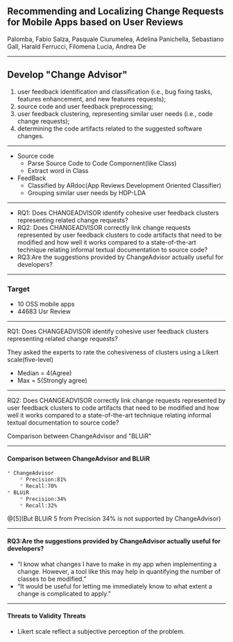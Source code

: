 ## Recommending and Localizing Change Requests for Mobile Apps based on User Reviews
Palomba, Fabio
Salza, Pasquale
Ciurumelea, Adelina
Panichella, Sebastiano
Gall, Harald
Ferrucci, Filomena
Lucia, Andrea De

<!--研究者は、
モバイルアプリの維持と発展に役立つユーザーレビューから情報を抽出します。ただし、ほとんどのユーザーは、特定のキーワード（バグ、機能など）に基づいてユーザーレビューを自動的に分類するだけです。さらに、ユーザのフィードバックを変更するソースコードコンポーネントにリンクするためのサポートを提供していないため、手作業で時間がかかり、エラーを起こしやすいタスクが必要です。本稿では、ユーザレビューに含まれる文章の構造、意味、感情を分析して、メンテナンスの観点から有用な（ユーザの）フィードバックを抽出し、開発者にソフトウェア成果物の変更を推奨する新しいアプローチであるCHANGEADVISORを紹介する。それは自然言語処理とクラスタリングアルゴリズムに依存して、同様のユーザーのニーズや変更の提案に関するユーザーレビューをグループ化します。次に、テキストベースの発見的手法を使用して、推奨されるソフトウェアの変更に従って保守が必要なコード成果物を決定します。 10のオープンソースモバイルアプリとその元の開発者の44683人のユーザーレビューで行われた定量的および定性的な調査では、（i）同様のユーザー変更要求をクラスタリングし、（ii）影響を受けたコードコンポーネントを特定することでCHANGEADVISOR提案された変更。さらに、得られた結果は、CHANGEADVISORが、ユーザフィードバッククラスタをソースコードにリンクするベースラインアプローチよりも正確であることを示しています-->

---

## Develop "Change Advisor"
1. user feedback identification and classification (i.e., bug fixing tasks, features enhancement, and new features requests);
2. source code and user feedback preprocessing; 
3. user feedback clustering, representing similar user needs (i.e., code change requests);
4. determining the code artifacts related to the suggested software changes.

<!--1）ユーザフィードバックの識別および分類（すなわち、バグ修正タスク、機能拡張、および新機能要求）。
2）ソースコードとユーザフィードバックの前処理。 
3）同様のユーザニーズ（すなわち、コード変更要求）を表すユーザフィードバッククラスタリング。
4）提案されたソフトウェア変更に関連するコードアーチファクトを決定する。-->

---
* Source code
    * Parse Source Code to Code Compornent(like Class)
    * Extract word in Class
* FeedBack
    * Classified by ARdoc(App Reviews Development Oriented Classifier)
    * Grouping similar user needs by HDP-LDA
---

* RQ1: Does CHANGEADVISOR identify cohesive user feedback clusters representing related change requests?
* RQ2: Does CHANGEADVISOR correctly link change requests represented by user feedback clusters to code artifacts that need to be modified and how well it works compared to a state-of-the-art technique relating informal textual documentation to source code?
* RQ3:Are the suggestions provided by ChangeAdvisor actually useful for developers?

<!-- RQ1：CHANGEADVISORは、関連する変更要求を表す一貫性のあるユーザーフィードバッククラスタを識別しますか？
•RQ2：CHANGEADVISORは、ユーザーフィードバッククラスターによって表される変更要求を、変更する必要があるコード成果物に正しくリンクするか、インフォーマルなテキスト文書をソースコードに関連付ける最先端の技術と比較してどれくらいうまく機能しますか？
* 提案が有益であったか？
-->

---

### Target
* 10 OSS mobile apps
* 44683 Usr Review

---

RQ1: Does CHANGEADVISOR identify cohesive user feedback clusters representing related change requests?

They asked the experts to rate<!-- ５年以上 --> the cohesiveness of clusters using a Likert scale(five-level)

* Median = 4(Agree)
* Max = 5(Strongly agree)

<!--リッカート尺度
全く同意できない
同意できない
どちらともいえない
同意できる
非常に同意できる-->

---

RQ2: Does CHANGEADVISOR correctly link change requests represented by user feedback clusters to code artifacts that need to be modified and how well it works compared to a state-of-the-art technique relating informal textual documentation to source code?

Comparison between ChangeAdvisor and "BLUiR"

---
#### Comparison between ChangeAdvisor and BLUiR

```markdown
* ChangeAdvisor
    * Precision:81%
    * Recall:70%
* BLUiR
    * Precision:34%
    * Recall:32%
```
@[5](But BLUiR 5 from Precision 34% is not supported  by ChangeAdvisor)

---

#### RQ3:Are the suggestions provided by ChangeAdvisor actually useful for developers?

* “I know what changes I have to make in my app when implementing a change. However, a tool like this may help in quantifying the number of classes to be modified.”
* “It would be useful for letting me immediately know to what extent a change is complicated to apply.”

---
#### Threats to Validity Threats

* Likert scale reflect a subjective perception of the problem.